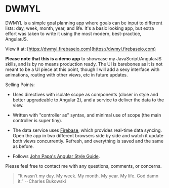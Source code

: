 # DWMYL

DWMYL is a simple goal planning app where goals can be input to different lists: day, week, month, year, and life. It's a basic looking app, but extra effort was taken to write it using the most modern, best-practice, AngularJS.

View it at: [https://dwmyl.firebaseio.com](https://dwmyl.firebaseio.com)

**Please note that this is a demo app** to showcase my JavaScript/AngularJS skills, and is by no means production ready. The UI is barebones as it is not meant to be a UI piece at this point, though I will add a sexy interface with animations, routing with other views, etc in future updates.

Selling Points:

* Uses directives with isolate scope as components (closer in style and better upgradeable to Angular 2), and a service to deliver the data to the view. 

* Written with "controller as" syntax, and minimal use of scope (the main controller is super tiny).

* The data service uses [Firebase](https://www.firebase.com/), which provides real-time data syncing. Open the app in two different browsers side by side and watch it update both views concurrently. Refresh, and everything is saved and the same as before.

* Follows [John Papa's Angular Style Guide](https://github.com/johnpapa/angular-styleguide).

Please feel free to contact me with any questions, comments, or concerns.

>“It wasn’t my day. My week. My month. My year. My life. God damn it.”
>--Charles Bukowski